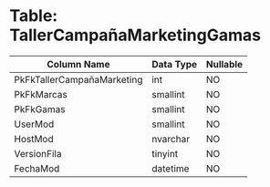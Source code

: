 # Table: TallerCampañaMarketingGamas

| Column Name | Data Type | Nullable |
|-------------|-----------|----------|
| PkFkTallerCampañaMarketing | int | NO |
| PkFkMarcas | smallint | NO |
| PkFkGamas | smallint | NO |
| UserMod | smallint | NO |
| HostMod | nvarchar | NO |
| VersionFila | tinyint | NO |
| FechaMod | datetime | NO |
